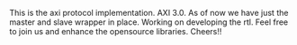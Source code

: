 This is the axi protocol implementation. 
AXI 3.0. 
As of now we have just the master and slave wrapper in place. 
Working on developing the rtl. 
Feel free to join us and enhance the opensource libraries.
Cheers!!
